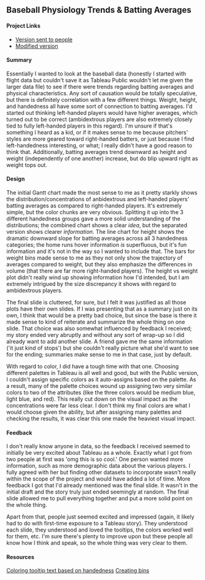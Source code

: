 ## Baseball Physiology Trends & Batting Averages
#### Project Links
- [Version sent to people](https://public.tableau.com/app/profile/cindy.wyant/viz/BaseballWyant/BattingAverages)
- [Modified version](https://public.tableau.com/app/profile/cindy.wyant/viz/BaseballWyant2/BaseballPhysiologyTrendsBattingAverages?publish=yes)

#### Summary
Essentially I wanted to look at the baseball data (honestly I started with flight data but couldn't save it as Tableau Public wouldn't let me
given the larger data file) to see if there were trends regarding batting averages and physical characteristics. Any sort of causation would
be totally speculative, but there is definitely correlation with a few different things. Weight, height, and handedness all have some sort of
connection to batting averages. I'd started out thinking left-handed players would have higher averages, which turned out to be correct
(ambidextrous players are also extremely closely tied to fully left-handed players in this regard). I'm unsure if that's something I heard as
a kid, or if it makes sense to me because pitchers' styles are more geared toward right-handed batters, or just because I find left-handedness
interesting, or what; I really didn't have a good reason to think that. Additionally, batting averages trend downward as height and weight
(independently of one another) increase, but do blip upward right as weight tops out.

#### Design
The initial Gantt chart made the most sense to me as it pretty starkly shows the distribution/concentrations of anbidextrous and left-handed
players' batting averages as compared to right-handed players. It's extremely simple, but the color chunks are very obvious. Splitting it up
into the 3 different handedness groups gave a more solid understanding of the distributions; the combined chart shows a clear *idea*, but the
separated version shows clearer *information*. The line chart for height shows the dramatic downward slope for batting averages across all 3
handedness categories; the home runs hover information *is* superfluous, but it's fun information and it's not in the way so I wanted to
include that. The bars for weight bins made sense to me as they not only show the trajectory of averages compared to weight, but they also
emphasize the differences in volume (that there are far more right-handed players). The height vs weight plot didn't really wind up showing
information how I'd intended, but I am extremely intrigued by the size discrepancy it shows with regard to ambidextrous players.

The final slide is cluttered, for sure, but I felt it was justified as all those plots have their own slides. If I was presenting that as a
summary just on its own, I think that would be a pretty bad choice, but since the base is there it made sense to kind of reiterate and
summarize the whole thing on one slide. That choice was also somewhat influenced by feedback I received; my story ended very abruptly and
without any sort of wrap-up so I did already want to add another slide. A friend gave me the same information ('it just kind of stops') but
she couldn't really picture what she'd want to see for the ending; summaries make sense to me in that case, just by default.

With regard to color, I did have a tough time with that one. Choosing different palettes in Tableau is all well and good, but with the Public
version, I couldn't assign specific colors as it auto-assigns based on the palette. As a result, many of the palette choices wound up
assigning two very similar colors to two of the attributes (like the three colors would be medium blue, light blue, and red). This really cut
down on the visual impact as the concentrations were far less clear. I don't think my final colors are what I would choose given the ability,
but after assigning many palettes and checking the results, it was clear this one made the heaviest visual impact.

#### Feedback
I don't really know anyone in data, so the feedback I received seemed to initially be very excited about Tableau as a whole. Exactly what I
got from two people at first was 'omg this is so cool.' One person wanted more information, such as more demographic data about the various
players. I fully agreed with her but finding other datasets to incorporate wasn't really within the scope of the project and would have
added a lot of time. More feedback I got that I'd already mentioned was the final slide. It wasn't in the initial draft and the story truly
just ended seemingly at random. The final slide allowed me to pull everything together and put a more solid point on the whole thing.

Apart from that, people just seemed excited and impressed (again, it likely had to do with first-time exposure to a Tableau story). They
understood each slide, they understood and loved the tooltips, the colors worked well for them, etc. I'm sure there's plenty to improve
upon but these people all know how I think and speak, so the whole thing was very clear to them.

#### Resources
[Coloring tooltip text based on handedness](https://sarahlovesdata.co.uk/2018/01/11/how-to-dynamically-colour-tooltip-text-in-tableau/)
[Creating bins](https://data-flair.training/blogs/tableau-bins/#:~:text=Follow%20the%20steps%20given%20below%20to%20create%20bins,Data%20pane%20in%20the%20list%20of%20fields.%20)
